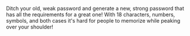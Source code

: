 Ditch your old, weak password and generate a new, strong password that has all the requirements for a great one! With 18 characters, numbers, symbols, and both cases it's hard for people to memorize while peaking over your shoulder!
